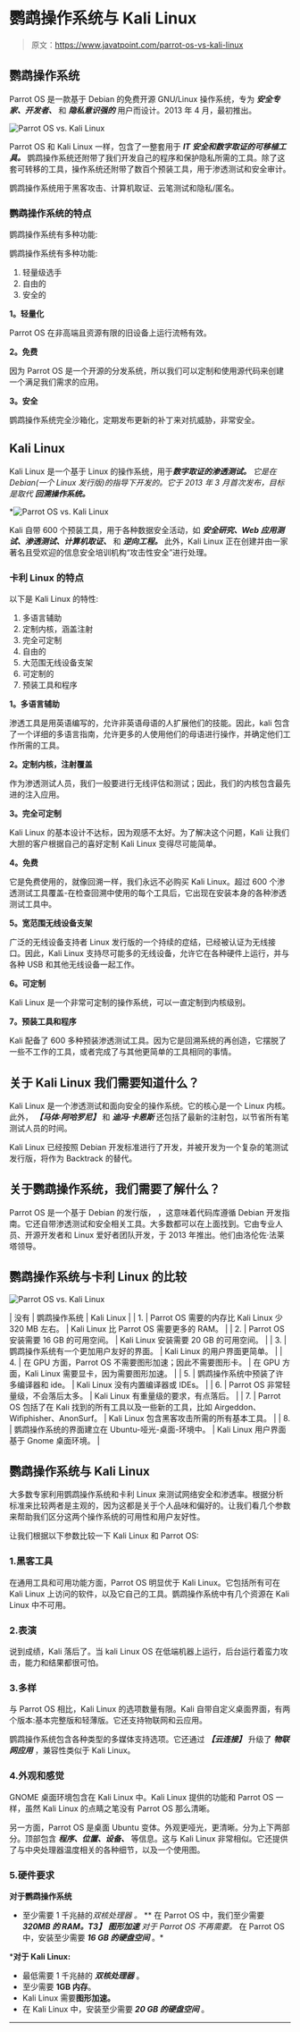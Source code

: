 # 鹦鹉操作系统与 Kali Linux

> 原文：<https://www.javatpoint.com/parrot-os-vs-kali-linux>

## 鹦鹉操作系统

Parrot OS 是一款基于 Debian 的免费开源 GNU/Linux 操作系统，专为 ***安全专家、开发者、*** 和 ***隐私意识强的*** 用户而设计。2013 年 4 月，最初推出。

![Parrot OS vs. Kali Linux](img/1fa1b952eefcf8098f11a58f6d0deade.png)

Parrot OS 和 Kali Linux 一样，包含了一整套用于 ***IT 安全和数字取证的可移植工具。*** 鹦鹉操作系统还附带了我们开发自己的程序和保护隐私所需的工具。除了这套可转移的工具，操作系统还附带了数百个预装工具，用于渗透测试和安全审计。

鹦鹉操作系统用于黑客攻击、计算机取证、云笔测试和隐私/匿名。

### 鹦鹉操作系统的特点

鹦鹉操作系统有多种功能:

鹦鹉操作系统有多种功能:

1.  轻量级选手
2.  自由的
3.  安全的

**1。轻量化**

Parrot OS 在非高端且资源有限的旧设备上运行流畅有效。

**2。免费**

因为 Parrot OS 是一个开源的分发系统，所以我们可以定制和使用源代码来创建一个满足我们需求的应用。

**3。安全**

鹦鹉操作系统完全沙箱化，定期发布更新的补丁来对抗威胁，非常安全。

## Kali Linux

Kali Linux 是一个基于 Linux 的操作系统，用于****数字取证的渗透测试。*** 它是在 Debian(一个 Linux 发行版)的指导下开发的。它于 2013 年 3 月首次发布，目标是取代 ***回溯操作系统。****

*![Parrot OS vs. Kali Linux](img/d666632e7f72d5405862b6e1294d44f4.png)

Kali 自带 600 个预装工具，用于各种数据安全活动，如 ***安全研究、Web 应用测试、渗透测试、计算机取证、*** 和 ***逆向工程。*** 此外，Kali Linux 正在创建并由一家著名且受欢迎的信息安全培训机构“攻击性安全”进行处理。

### 卡利 Linux 的特点

以下是 Kali Linux 的特性:

1.  多语言辅助
2.  定制内核，涵盖注射
3.  完全可定制
4.  自由的
5.  大范围无线设备支架
6.  可定制的
7.  预装工具和程序

**1。多语言辅助**

渗透工具是用英语编写的，允许非英语母语的人扩展他们的技能。因此，kali 包含了一个详细的多语言指南，允许更多的人使用他们的母语进行操作，并确定他们工作所需的工具。

**2。定制内核，注射覆盖**

作为渗透测试人员，我们一般要进行无线评估和测试；因此，我们的内核包含最先进的注入应用。

**3。完全可定制**

Kali Linux 的基本设计不达标，因为观感不太好。为了解决这个问题，Kali 让我们大胆的客户根据自己的喜好定制 Kali Linux 变得尽可能简单。

**4。免费**

它是免费使用的，就像回溯一样，我们永远不必购买 Kali Linux。超过 600 个渗透测试工具覆盖-在检查回溯中使用的每个工具后，它出现在安装本身的各种渗透测试工具中。

**5。宽范围无线设备支架**

广泛的无线设备支持者 Linux 发行版的一个持续的症结，已经被认证为无线接口。因此，Kali Linux 支持尽可能多的无线设备，允许它在各种硬件上运行，并与各种 USB 和其他无线设备一起工作。

**6。可定制**

Kali Linux 是一个非常可定制的操作系统，可以一直定制到内核级别。

**7。预装工具和程序**

Kali 配备了 600 多种预装渗透测试工具。因为它是回溯系统的再创造，它摆脱了一些不工作的工具，或者完成了与其他更简单的工具相同的事情。

## 关于 Kali Linux 我们需要知道什么？

Kali Linux 是一个渗透测试和面向安全的操作系统。它的核心是一个 Linux 内核。此外， ***【马体·阿哈罗尼】*** 和 ***迪冯·卡恩斯*** 还包括了最新的注射包，以节省所有笔测试人员的时间。

Kali Linux 已经按照 Debian 开发标准进行了开发，并被开发为一个复杂的笔测试发行版，将作为 Backtrack 的替代。

## 关于鹦鹉操作系统，我们需要了解什么？

Parrot OS 是一个基于 Debian 的发行版， ，这意味着代码库遵循 Debian 开发指南。它还自带渗透测试和安全相关工具。大多数都可以在上面找到。它由专业人员、开源开发者和 Linux 爱好者团队开发，于 2013 年推出。他们由洛伦佐·法莱塔领导。

## 鹦鹉操作系统与卡利 Linux 的比较

![Parrot OS vs. Kali Linux](img/9adfd736b770618a516c3b071b831e7d.png)

| 没有 | 鹦鹉操作系统 | Kali Linux |
| 1. | Parrot OS 需要的内存比 Kali Linux 少 320 MB 左右。 | Kali Linux 比 Parrot OS 需要更多的 RAM。 |
| 2. | Parrot OS 安装需要 16 GB 的可用空间。 | Kali Linux 安装需要 20 GB 的可用空间。 |
| 3. | 鹦鹉操作系统有一个更加用户友好的界面。 | Kali Linux 的用户界面更简单。 |
| 4. | 在 GPU 方面，Parrot OS 不需要图形加速；因此不需要图形卡。 | 在 GPU 方面，Kali Linux 需要显卡，因为需要图形加速。 |
| 5. | 鹦鹉操作系统中预装了许多编译器和 ide。 | Kali Linux 没有内置编译器或 IDEs。 |
| 6. | Parrot OS 非常轻量级，不会落后太多。 | Kali Linux 有重量级的要求，有点落后。 |
| 7. | Parrot OS 包括了在 Kali 找到的所有工具以及一些新的工具，比如 Airgeddon、Wifiphisher、AnonSurf。 | Kali Linux 包含黑客攻击所需的所有基本工具。 |
| 8. | 鹦鹉操作系统的界面建立在 Ubuntu-哑光-桌面-环境中。 | Kali Linux 用户界面基于 Gnome 桌面环境。 |

## 鹦鹉操作系统与 Kali Linux

大多数专家利用鹦鹉操作系统和卡利 Linux 来测试网络安全和渗透率。根据分析标准来比较两者是主观的，因为这都是关于个人品味和偏好的。让我们看几个参数来帮助我们区分这两个操作系统的可用性和用户友好性。

让我们根据以下参数比较一下 Kali Linux 和 Parrot OS:

### 1.黑客工具

在通用工具和可用功能方面，Parrot OS 明显优于 Kali Linux。它包括所有可在 Kali Linux 上访问的软件，以及它自己的工具。鹦鹉操作系统中有几个资源在 Kali Linux 中不可用。

### 2.表演

说到成绩，Kali 落后了。当 kali Linux OS 在低端机器上运行，后台运行着蛮力攻击，能力和结果都很可怕。

### 3.多样

与 Parrot OS 相比，Kali Linux 的选项数量有限。Kali 自带自定义桌面界面，有两个版本:基本完整版和轻薄版。它还支持物联网和云应用。

鹦鹉操作系统包含各种类型的多媒体支持选项。它还通过 ***【云连接】*** 升级了 ***物联网应用*** ，兼容性类似于 Kali Linux。

### 4.外观和感觉

GNOME 桌面环境包含在 Kali Linux 中。Kali Linux 提供的功能和 Parrot OS 一样，虽然 Kali Linux 的点睛之笔没有 Parrot OS 那么清晰。

另一方面，Parrot OS 是桌面 Ubuntu 变体。外观更哑光，更清晰。分为上下两部分。顶部包含 ***程序、位置、设备、*** 等信息。这与 Kali Linux 非常相似。它还提供了与中央处理器温度相关的各种细节，以及一个使用图。

### 5.硬件要求

**对于鹦鹉操作系统**

*   至少需要 1 千兆赫的*双核处理器 。*
**   在 Parrot OS 中，我们至少需要 ***320MB 的 RAM。*T3】***   ***图形加速*** 对于 Parrot OS 不再需要。*   在 Parrot OS 中，安装至少需要 ***16 GB 的硬盘空间*** 。*

 ***对于 Kali Linux:**

*   最低需要 1 千兆赫的 ***双核处理器*** 。
*   至少需要 **1GB 内存**。
*   Kali Linux 需要**图形加速。**
*   在 Kali Linux 中，安装至少需要 ***20 GB 的硬盘空间*** 。

* * ***